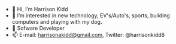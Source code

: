 - 👋 Hi, I’m Harrison Kidd
- 👀 I’m interested in new technology, EV's/Auto's, sports, building computers and playing with my dog.
- 🌱 Sofware Developer
- 📫 E-mail: harrisonakidd@gmail.com, Twitter: @harrisonkidd8

<!---
hkidd/hkidd is a ✨ special ✨ repository because its `README.md` (this file) appears on your GitHub profile.
You can click the Preview link to take a look at your changes.
--->
